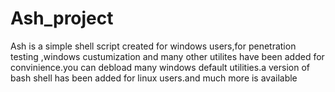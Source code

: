 # Ash_project
Ash is a simple shell script created for windows users,for penetration testing ,windows custumization and many other utilites have been added for convinience.you can debload many windows default utilities.a version of bash shell has been added for linux users.and much more is available
